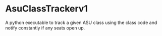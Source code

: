 # AsuClassTrackerv1

A python executable to track a given ASU class using the class code and notify constantly if any seats open up.


